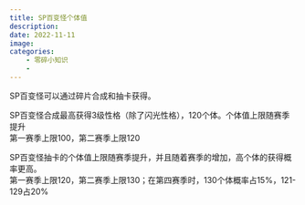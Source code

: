 ```yaml
---
title: SP百变怪个体值
description: 
date: 2022-11-11
image:
categories:
    - 零碎小知识
    - 
---
```


SP百变怪可以通过碎片合成和抽卡获得。  

SP百变怪合成最高获得3级性格（除了闪光性格），120个体。个体值上限随赛季提升  
第一赛季上限100，第二赛季上限120

SP百变怪抽卡的个体值上限随赛季提升，并且随着赛季的增加，高个体的获得概率更高。  
第一赛季上限120，第二赛季上限130；在第四赛季时，130个体概率占15%，121-129占20%